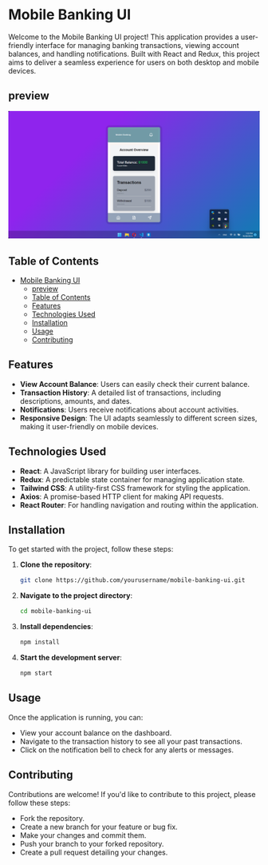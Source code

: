 # Mobile Banking UI

Welcome to the Mobile Banking UI project! This application provides a user-friendly interface for managing banking transactions, viewing account balances, and handling notifications. Built with React and Redux, this project aims to deliver a seamless experience for users on both desktop and mobile devices.

## preview
![screen_shot](images/mobile%20banking%20ui%20screenshot.png)


## Table of Contents

- [Mobile Banking UI](#mobile-banking-ui)
  - [preview](#preview)
  - [Table of Contents](#table-of-contents)
  - [Features](#features)
  - [Technologies Used](#technologies-used)
  - [Installation](#installation)
  - [Usage](#usage)
  - [Contributing](#contributing)

## Features

- **View Account Balance**: Users can easily check their current balance.
- **Transaction History**: A detailed list of transactions, including descriptions, amounts, and dates.
- **Notifications**: Users receive notifications about account activities.
- **Responsive Design**: The UI adapts seamlessly to different screen sizes, making it user-friendly on mobile devices.

## Technologies Used

- **React**: A JavaScript library for building user interfaces.
- **Redux**: A predictable state container for managing application state.
- **Tailwind CSS**: A utility-first CSS framework for styling the application.
- **Axios**: A promise-based HTTP client for making API requests.
- **React Router**: For handling navigation and routing within the application.

## Installation

To get started with the project, follow these steps:

1. **Clone the repository**:

   ```bash
   git clone https://github.com/yourusername/mobile-banking-ui.git

2. **Navigate to the project directory**:
    ```bash
    cd mobile-banking-ui

3. **Install dependencies**:
    ```bash
    npm install

4. **Start the development server**:
    ```bash
    npm start

## Usage

Once the application is running, you can:

- View your account balance on the dashboard.
- Navigate to the transaction history to see all your past transactions.
- Click on the notification bell to check for any alerts or messages.


## Contributing

Contributions are welcome! If you'd like to contribute to this project, please follow these steps:

- Fork the repository.
- Create a new branch for your feature or bug fix.
- Make your changes and commit them.
- Push your branch to your forked repository.
- Create a pull request detailing your changes.